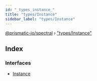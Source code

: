 ```yaml
---
id: "_types_instance_"
title: "types/Instance"
sidebar_label: "types/Instance"
---
```


[@prismatic-io/spectral](../index.md) › ["types/Instance"](_types_instance_.md)

## Index

### Interfaces

* [Instance](../interfaces/_types_instance_.instance.md)
